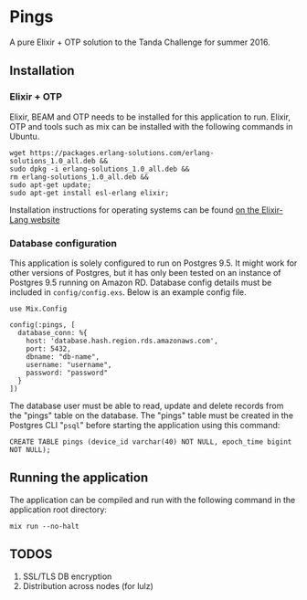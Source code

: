 # Pings

A pure Elixir + OTP solution to the Tanda Challenge for summer 2016.

## Installation

### Elixir + OTP
Elixir, BEAM and OTP needs to be installed for this application to run.
Elixir, OTP and tools such as mix can be installed with the following
commands in Ubuntu.
```
wget https://packages.erlang-solutions.com/erlang-solutions_1.0_all.deb &&
sudo dpkg -i erlang-solutions_1.0_all.deb && 
rm erlang-solutions_1.0_all.deb &&
sudo apt-get update;
sudo apt-get install esl-erlang elixir;
```
Installation instructions for operating systems can be found
[on the Elixir-Lang website](http://elixir-lang.org/install.html)

### Database configuration
This application is solely configured to run on Postgres 9.5.
It might work for other versions of Postgres, but it has only been tested on 
an instance of Postgres 9.5 running on Amazon RD. Database config details
must be included in `config/config.exs`. Below is an example config file.
```
use Mix.Config

config(:pings, [
  database_conn: %{
    host: 'database.hash.region.rds.amazonaws.com',
    port: 5432,
    dbname: "db-name",
    username: "username",
    password: "password"
  }
])
```
The database user must be able to read, update and delete records from
the "pings" table on the database. The "pings" table must be created in
the Postgres CLI "`psql`" before starting the application using this command:
```
CREATE TABLE pings (device_id varchar(40) NOT NULL, epoch_time bigint NOT NULL);
```

## Running the application
The application can be compiled and run with the following command
in the application root directory:
```
mix run --no-halt
```

## TODOS
1. SSL/TLS DB encryption
2. Distribution across nodes (for lulz)
